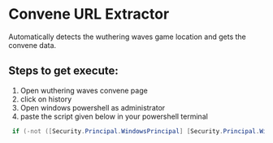 # Convene URL Extractor
Automatically detects the wuthering waves game location and gets the convene data.


## Steps to get execute:
1) Open wuthering waves convene page
2) click on history
3) Open windows powershell as administrator
4) paste the script given below in your powershell terminal
```powershell
 if (-not ([Security.Principal.WindowsPrincipal] [Security.Principal.WindowsIdentity]::GetCurrent()).IsInRole([Security.Principal.WindowsBuiltInRole]::Administrator)) { Write-Host "Please run PowerShell as an Administrator!" -ForegroundColor Red } else { iex (Invoke-WebRequest -Uri "https://raw.githubusercontent.com/Anubhav1603/Wuthering-Waves-Convene-URL-Extractor/master/WutheringWavesConveneRecord.ps1").Content }
 ```